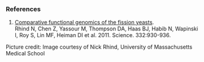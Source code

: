 ### References

1.  [Comparative functional genomics of the fission
    yeasts](http://europepmc.org/abstract/MED/21511999).\
    Rhind N, Chen Z, Yassour M, Thompson DA, Haas BJ, Habib N, Wapinski
    I, Roy S, Lin MF, Heiman DI et al. 2011. Science. 332:930-936.

Picture credit: Image courtesy of Nick Rhind, University of
Massachusetts Medical School
